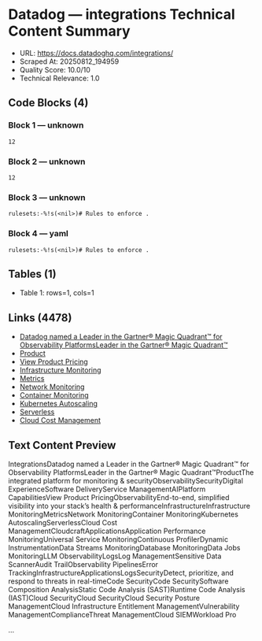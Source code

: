 # Datadog — integrations Technical Content Summary

- URL: https://docs.datadoghq.com/integrations/
- Scraped At: 20250812_194959
- Quality Score: 10.0/10
- Technical Relevance: 1.0

## Code Blocks (4)
### Block 1 — unknown
```
12
```

### Block 2 — unknown
```
12
```

### Block 3 — unknown
```
rulesets:-%!s(<nil>)# Rules to enforce .
```

### Block 4 — yaml
```
rulesets:-%!s(<nil>)# Rules to enforce .
```

## Tables (1)
- Table 1: rows=1, cols=1

## Links (4478)
- [Datadog named a Leader in the Gartner® Magic Quadrant™ for Observability PlatformsLeader in the Gartner® Magic Quadrant™](https://www.datadoghq.com/resources/gartner-magic-quadrant-observability-platforms-2025/?utm_source=inbound&utm_medium=corpsite-display&utm_campaign=dg-apm-ww-announcement-corpsite-announcement-gartnermq2025-obsplat)
- [Product](https://www.datadoghq.com/product/)
- [View Product Pricing](https://www.datadoghq.com/pricing/)
- [Infrastructure Monitoring](https://www.datadoghq.com/product/infrastructure-monitoring/)
- [Metrics](https://www.datadoghq.com/product/metrics/)
- [Network Monitoring](https://www.datadoghq.com/product/network-monitoring/)
- [Container Monitoring](https://www.datadoghq.com/product/container-monitoring/)
- [Kubernetes Autoscaling](https://www.datadoghq.com/product/kubernetes-autoscaling/)
- [Serverless](https://www.datadoghq.com/product/serverless-monitoring/)
- [Cloud Cost Management](https://www.datadoghq.com/product/cloud-cost-management/)

## Text Content Preview

IntegrationsDatadog named a Leader in the Gartner® Magic Quadrant™ for Observability PlatformsLeader in the Gartner® Magic Quadrant™ProductThe integrated platform for monitoring & securityObservabilitySecurityDigital ExperienceSoftware DeliveryService ManagementAIPlatform CapabilitiesView Product PricingObservabilityEnd-to-end, simplified visibility into your stack’s health & performanceInfrastructureInfrastructure MonitoringMetricsNetwork MonitoringContainer MonitoringKubernetes AutoscalingServerlessCloud Cost ManagementCloudcraftApplicationsApplication Performance MonitoringUniversal Service MonitoringContinuous ProfilerDynamic InstrumentationData Streams MonitoringDatabase MonitoringData Jobs MonitoringLLM ObservabilityLogsLog ManagementSensitive Data ScannerAudit TrailObservability PipelinesError TrackingInfrastructureApplicationsLogsSecurityDetect, prioritize, and respond to threats in real-timeCode SecurityCode SecuritySoftware Composition AnalysisStatic Code Analysis (SAST)Runtime Code Analysis (IAST)Cloud SecurityCloud SecurityCloud Security Posture ManagementCloud Infrastructure Entitlement ManagementVulnerability ManagementComplianceThreat ManagementCloud SIEMWorkload Pro

…